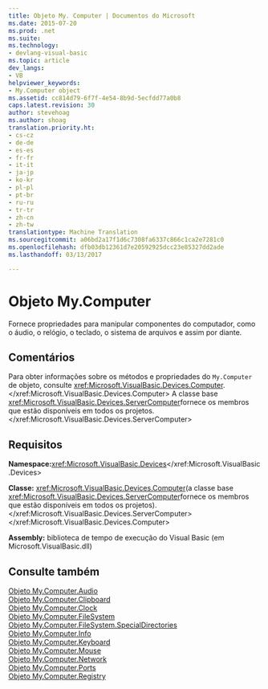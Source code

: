 ```yaml
---
title: Objeto My. Computer | Documentos do Microsoft
ms.date: 2015-07-20
ms.prod: .net
ms.suite: 
ms.technology:
- devlang-visual-basic
ms.topic: article
dev_langs:
- VB
helpviewer_keywords:
- My.Computer object
ms.assetid: cc814d79-6f7f-4e54-8b9d-5ecfdd77a0b8
caps.latest.revision: 30
author: stevehoag
ms.author: shoag
translation.priority.ht:
- cs-cz
- de-de
- es-es
- fr-fr
- it-it
- ja-jp
- ko-kr
- pl-pl
- pt-br
- ru-ru
- tr-tr
- zh-cn
- zh-tw
translationtype: Machine Translation
ms.sourcegitcommit: a06bd2a17f1d6c7308fa6337c866c1ca2e7281c0
ms.openlocfilehash: dfb03db12361d7e20592925dcc23e85327dd2ade
ms.lasthandoff: 03/13/2017

---
```

# <a name="mycomputer-object"></a>Objeto My.Computer
Fornece propriedades para manipular componentes do computador, como o áudio, o relógio, o teclado, o sistema de arquivos e assim por diante.  
  
## <a name="remarks"></a>Comentários  
 Para obter informações sobre os métodos e propriedades do `My.Computer` de objeto, consulte <xref:Microsoft.VisualBasic.Devices.Computer>.</xref:Microsoft.VisualBasic.Devices.Computer> A classe base <xref:Microsoft.VisualBasic.Devices.ServerComputer>fornece os membros que estão disponíveis em todos os projetos.</xref:Microsoft.VisualBasic.Devices.ServerComputer>  
  
## <a name="requirements"></a>Requisitos  
 **Namespace:**<xref:Microsoft.VisualBasic.Devices></xref:Microsoft.VisualBasic.Devices>  
  
 **Classe:** <xref:Microsoft.VisualBasic.Devices.Computer>(a classe base <xref:Microsoft.VisualBasic.Devices.ServerComputer>fornece os membros que estão disponíveis em todos os projetos).</xref:Microsoft.VisualBasic.Devices.ServerComputer> </xref:Microsoft.VisualBasic.Devices.Computer>  
  
 **Assembly:** biblioteca de tempo de execução do Visual Basic (em Microsoft.VisualBasic.dll)  
  
## <a name="see-also"></a>Consulte também  
 [Objeto My.Computer.Audio](../../../visual-basic/language-reference/objects/my-computer-audio-object.md)   
 [Objeto My.Computer.Clipboard](../../../visual-basic/language-reference/objects/my-computer-clipboard-object.md)   
 [Objeto My.Computer.Clock](../../../visual-basic/language-reference/objects/my-computer-clock-object.md)   
 [Objeto My.Computer.FileSystem](../../../visual-basic/language-reference/objects/my-computer-filesystem-object.md)   
 [Objeto My.Computer.FileSystem.SpecialDirectories](../../../visual-basic/language-reference/objects/my-computer-filesystem-specialdirectories-object.md)   
 [Objeto My.Computer.Info](../../../visual-basic/language-reference/objects/my-computer-info-object.md)   
 [Objeto My.Computer.Keyboard](../../../visual-basic/language-reference/objects/my-computer-keyboard-object.md)   
 [Objeto My.Computer.Mouse](../../../visual-basic/language-reference/objects/my-computer-mouse-object.md)   
 [Objeto My.Computer.Network](../../../visual-basic/language-reference/objects/my-computer-network-object.md)   
 [Objeto My.Computer.Ports](../../../visual-basic/language-reference/objects/my-computer-ports-object.md)   
 [Objeto My.Computer.Registry](../../../visual-basic/language-reference/objects/my-computer-registry-object.md)

